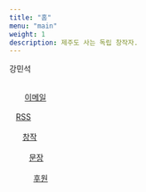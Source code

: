 ```yaml
---
title: "홈"
menu: "main"
weight: 1
description: 제주도 사는 독립 창작자.
---
```


<style>
li {
  list-style: none;
}

ul {
  padding: 0;
}
</style>

강민석

<ul style="white-space: pre;">
<li>       <a href="https://letterbird.co/kang">이메일</a></li>
<li>   <a href="https://kangminsuk.com/ko/blog/index.xml">RSS</a></li>
<li>      <a href="https://kangminsuk.com/my-apps/">창작</a></li>
<li>         <a href="https://kangminsuk.com/sentences/">문장</a></li>
<li>           <a href="https://ko-fi.com/kangminsuk">후원</a></li>
</ul>